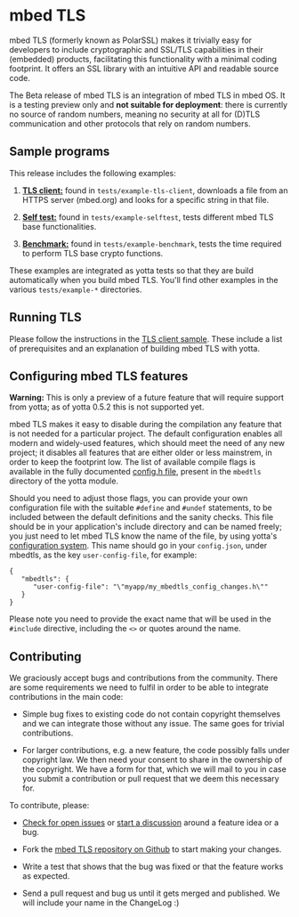 # mbed TLS

mbed TLS (formerly known as PolarSSL) makes it trivially easy for developers to include cryptographic and SSL/TLS capabilities in their (embedded) products, facilitating this functionality with a minimal coding footprint. It offers an SSL library with an intuitive API and readable source code.

The Beta release of mbed TLS is an integration of mbed TLS in mbed OS. It is a testing preview only and **not suitable for deployment**: there is currently no source of random numbers, meaning no security at all for (D)TLS communication and other protocols that rely on random numbers.

## Sample programs

This release includes the following examples:

1. [**TLS client:**](https://github.com/ARMmbed/mbedtls/blob/development/yotta/data/example-tls-client) found in `tests/example-tls-client`, downloads a file from an HTTPS server (mbed.org) and looks for a specific string in that file.

2. [**Self test:**](https://github.com/ARMmbed/mbedtls/blob/development/yotta/data/example-selftest) found in `tests/example-selftest`, tests different mbed TLS base functionalities.

3. [**Benchmark:**](https://github.com/ARMmbed/mbedtls/blob/development/yotta/data/example-benchmark) found in `tests/example-benchmark`, tests the time required to perform TLS base crypto functions.

These examples are integrated as yotta tests so that they are build automatically when you build mbed TLS. You'll find other examples in the various `tests/example-*` directories.

## Running TLS

Please follow the instructions in the [TLS client sample](https://github.com/ARMmbed/mbedtls/blob/development/yotta/data/example-tls-client). These include a list of prerequisites and an explanation of building mbed TLS with yotta.

## Configuring mbed TLS features

**Warning:** This is only a preview of a future feature that will require support from yotta; as of yotta 0.5.2 this is not supported yet.

mbed TLS makes it easy to disable during the compilation any feature that is not needed for a particular project. The default configuration enables all modern and widely-used features, which should meet the need of any new project; it disables all features that are either older or less mainstrem, in order to keep the footprint low. The list of available compile flags is available in the fully documented [config.h file](https://github.com/ARMmbed/mbedtls/blob/development/include/mbedtls/config.h), present in the `mbedtls` directory of the yotta module.

Should you need to adjust those flags, you can provide your own configuration file with the suitable `#define` and `#undef` statements, to be included between the default definitions and the sanity checks. This file should be in your application's include directory and can be named freely; you just need to let mbed TLS know the name of the file, by using yotta's [configuration system](http://docs.yottabuild.org/reference/config.html). This name should go in your `config.json`, under mbedtls, as the key `user-config-file`, for example:

    {
       "mbedtls": {
          "user-config-file": "\"myapp/my_mbedtls_config_changes.h\""
       }
    }

Please note you need to provide the exact name that will be used in the `#include` directive, including the `<>` or quotes around the name.

## Contributing

We graciously accept bugs and contributions from the community. There are some requirements we need to fulfil in order to be able to integrate contributions in the main code:

* Simple bug fixes to existing code do not contain copyright themselves and we can integrate those without any issue. The same goes for trivial contributions.

* For larger contributions, e.g. a new feature, the code possibly falls under copyright law. We then need your consent to share in the ownership of the copyright. We have a form for that, which we will mail to you in case you submit a contribution or pull request that we deem this necessary for.

To contribute, please:

* [Check for open issues](https://github.com/ARMmbed/mbedtls/issues) or [start a discussion](https://tls.mbed.org/discussions) around a feature idea or a bug.

* Fork the [mbed TLS repository on Github](https://github.com/ARMmbed/mbedtls) to start making your changes.

* Write a test that shows that the bug was fixed or that the feature works as expected.

* Send a pull request and bug us until it gets merged and published. We will include your name in the ChangeLog :)
